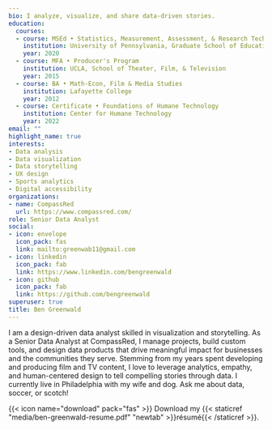 ```yaml
---
bio: I analyze, visualize, and share data-driven stories. 
education:
  courses:
  - course: MSEd • Statistics, Measurement, Assessment, & Research Technology
    institution: University of Pennsylvania, Graduate School of Education
    year: 2020
  - course: MFA • Producer's Program
    institution: UCLA, School of Theater, Film, & Television
    year: 2015
  - course: BA • Math-Econ, Film & Media Studies
    institution: Lafayette College
    year: 2012
  - course: Certificate • Foundations of Humane Technology
    institution: Center for Humane Technology
    year: 2022
email: ""
highlight_name: true
interests:
- Data analysis
- Data visualization
- Data storytelling
- UX design
- Sports analytics
- Digital accessibility
organizations:
- name: CompassRed
  url: https://www.compassred.com/
role: Senior Data Analyst
social:
- icon: envelope
  icon_pack: fas
  link: mailto:greenwab11@gmail.com
- icon: linkedin
  icon_pack: fab
  link: https://www.linkedin.com/bengreenwald
- icon: github
  icon_pack: fab
  link: https://github.com/bengreenwald
superuser: true
title: Ben Greenwald
---
```


I am a design-driven data analyst skilled in visualization and storytelling. As a Senior Data Analyst at CompassRed, I manage projects, build custom tools, and design data products that drive meaningful impact for businesses and the communities they serve. Stemming from my years spent developing and producing film and TV content, I love to leverage analytics, empathy, and human-centered design to tell compelling stories through data. I currently live in Philadelphia with my wife and dog. Ask me about data, soccer, or scotch! 

{{< icon name="download" pack="fas" >}} Download my {{< staticref "media/ben-greenwald-resume.pdf" "newtab" >}}résumé{{< /staticref >}}.

